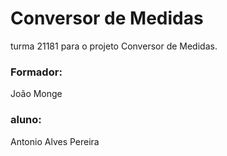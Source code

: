# Conversor de Medidas

turma 21181 para o projeto Conversor de Medidas.

<h3>Formador:</h3>
João Monge <br>

<h3>aluno:</h3>
Antonio Alves Pereira  <br>